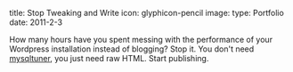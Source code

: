 title: Stop Tweaking and Write
icon: glyphicon-pencil
image: 
type: Portfolio
date: 2011-2-3

How many hours have you spent messing with the performance of your Wordpress installation instead of blogging? Stop it. You don't need [mysqltuner](http://www.alfredtong.com/linux/how-to-tune-mysql-database-running-wordpres…), you just need raw HTML. Start publishing.
